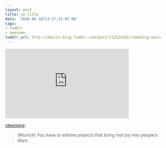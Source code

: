 ```yaml
---
layout: post
title: no title
date: '2010-06-18T13:27:15-07:00'
tags:
- tumblr
- awesome
tumblr_url: http://mburns-blog.tumblr.com/post/712525281/rdeeming-munich-you-have-to-admire-projects
---
```

<iframe width="400" height="225"  id="youtube_iframe" src="https://www.youtube.com/embed/W4o0ZVeixYU?feature=oembed&amp;enablejsapi=1&amp;origin=http://safe.txmblr.com&amp;wmode=opaque" frameborder="0" allowfullscreen></iframe>

<a href="http://www.collectedthinkery.com/post/708580311/more-fun-on-the-elevator-this-time-in-munich">rdeeming</a>:

<blockquote>

(Munich) You have to admire projects that bring real joy into people’s days.

</blockquote>
